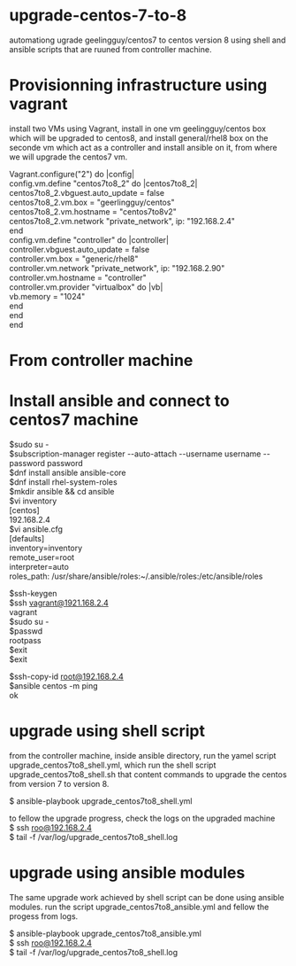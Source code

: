 # upgrade-centos-7-to-8
automationg ugrade geelingguy/centos7 to centos version 8 using shell and ansible scripts that are ruuned from controller machine.  

# Provisionning infrastructure using vagrant
install two VMs using Vagrant, install in one vm geelingguy/centos box which will be upgraded to centos8, and install general/rhel8 box on the seconde vm which act as a controller and install ansible on it, from where we will upgrade the centos7 vm.  

  
Vagrant.configure("2") do |config|  
  config.vm.define "centos7to8_2" do |centos7to8_2|  
    centos7to8_2.vbguest.auto_update = false  
    centos7to8_2.vm.box = "geerlingguy/centos"  
    centos7to8_2.vm.hostname = "centos7to8v2"  
	centos7to8_2.vm.network "private_network", ip: "192.168.2.4"  
  end   
  config.vm.define "controller" do |controller|  
		controller.vbguest.auto_update = false  
        controller.vm.box = "generic/rhel8"  
        controller.vm.network "private_network", ip: "192.168.2.90"  
        controller.vm.hostname = "controller"  
        controller.vm.provider "virtualbox" do |vb|  
            vb.memory = "1024"  
        end  
    end  
end  

# From controller machine
# Install ansible and connect to centos7 machine
$sudo su -  
$subscription-manager register --auto-attach --username username  --password password  
$dnf install ansible ansible-core  
$dnf install rhel-system-roles  
$mkdir ansible && cd ansible  
$vi inventory  
[centos]  
192.168.2.4  
$vi ansible.cfg  
[defaults]  
inventory=inventory  
remote_user=root  
interpreter=auto  
roles_path: /usr/share/ansible/roles:~/.ansible/roles:/etc/ansible/roles  

$ssh-keygen   
$ssh vagrant@1921.168.2.4  
vagrant  
$sudo su -  
$passwd  
rootpass  
$exit  
$exit  

$ssh-copy-id root@192.168.2.4  
$ansible centos -m ping  
ok  


# upgrade using shell script
from the controller machine, inside ansible directory, run the yamel script upgrade_centos7to8_shell.yml, which run the shell script upgrade_centos7to8_shell.sh that content commands to upgrade the centos from version 7 to version 8.    
  
$ ansible-playbook upgrade_centos7to8_shell.yml  
  
to fellow the upgrade progress, check the logs on the upgraded machine  
$ ssh roo@192.168.2.4  
$ tail -f /var/log/upgrade_centos7to8_shell.log
  
  
# upgrade using ansible modules  
The same upgrade work achieved by shell script can be done using ansible modules. run the script upgrade_centos7to8_ansible.yml and fellow the progess from logs.  

$ ansible-playbook upgrade_centos7to8_ansible.yml  
$ ssh roo@192.168.2.4  
$ tail -f /var/log/upgrade_centos7to8_shell.log





